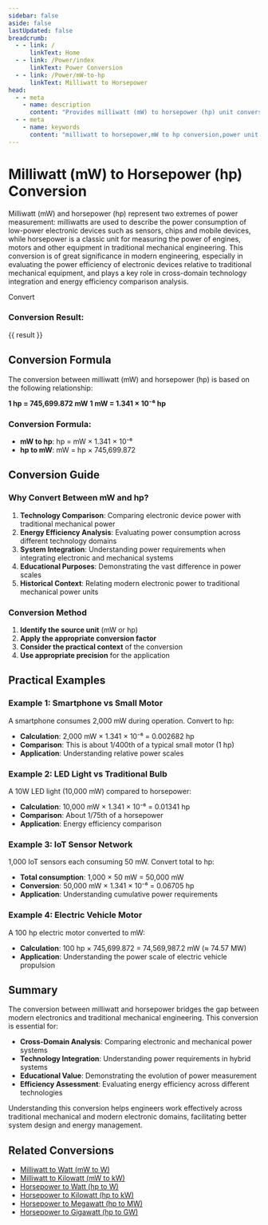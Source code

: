 ```yaml
---
sidebar: false
aside: false
lastUpdated: false
breadcrumb:
  - - link: /
      linkText: Home
  - - link: /Power/index
      linkText: Power Conversion
  - - link: /Power/mW-to-hp
      linkText: Milliwatt to Horsepower
head:
  - - meta
    - name: description
      content: "Provides milliwatt (mW) to horsepower (hp) unit conversion formulas and practical application scenarios, suitable for comparison analysis between low-power devices and traditional mechanical power."
  - - meta
    - name: keywords
      content: "milliwatt to horsepower,mW to hp conversion,power unit conversion formula,low power devices,electronic device power,power unit conversion tool"
---
```

# Milliwatt (mW) to Horsepower (hp) Conversion

Milliwatt (mW) and horsepower (hp) represent two extremes of power measurement: milliwatts are used to describe the power consumption of low-power electronic devices such as sensors, chips and mobile devices, while horsepower is a classic unit for measuring the power of engines, motors and other equipment in traditional mechanical engineering. This conversion is of great significance in modern engineering, especially in evaluating the power efficiency of electronic devices relative to traditional mechanical equipment, and plays a key role in cross-domain technology integration and energy efficiency comparison analysis.

<script setup>
import { onMounted,reactive,inject ,ref  } from 'vue'
import { NButton,NForm ,NFormItem,NInput,NInputNumber,NSelect,NCard,useMessage ,NGrid ,NGi } from 'naive-ui'
import { defineClientComponent } from 'vitepress'
import { Power } from '../../files';
const convert = inject('convert')
const seoKey = [
  "milliwatt to horsepower", "mW to hp conversion", "low power devices", "electronic device power", "power unit conversion",
  "traditional mechanical power", "energy efficiency comparison", "cross-domain technology integration", "electronic vs mechanical", "power efficiency assessment"
];
const options =  [
  { "label": "Milliwatt (mW)","value": "mW" },
  { "label": "Horsepower (hp)","value": "hp" }
];
const formRef = ref(null);
const rules = {
  number:{
    required: true,
    type: 'number',
    trigger: "blur",
    message: 'Please enter a number'
  },
  to:{
    required: true,
    trigger: "select",
    message: 'Please select conversion unit'
  },
  from:{
    required: true,
    trigger: "select",
    message: 'Please select source unit'
  }
}
const message = useMessage()
const formValue = reactive({
  number: 1,
  from: 'mW',
  to: 'hp'
})
const result = ref('')
const handleValidateClick = (e) => {
  e.preventDefault()
  formRef.value?.validate((errors) => {
    if (!errors) {
      result.value = convert(formValue.number, formValue.from, formValue.to, Power)
    } else {
      console.log(errors)
      message.error('Invalid')
    }
  })
}
</script>

<NCard title="Milliwatt to Horsepower Converter">
<NForm ref="formRef" :model="formValue" :rules="rules">
<NGrid :cols="24" :x-gap="12">
<NGi :span="24">
<NFormItem path="number" label="Enter Value">
<NInputNumber v-model:value="formValue.number" placeholder="Enter the value to convert" />
</NFormItem>
</NGi>
<NGi :span="12">
<NFormItem path="from" label="From">
<NSelect v-model:value="formValue.from" placeholder="Select source unit" :options="options" />
</NFormItem>
</NGi>
<NGi :span="12">
<NFormItem path="to" label="To">
<NSelect v-model:value="formValue.to" placeholder="Select target unit" :options="options" />
</NFormItem>
</NGi>
<NGi :span="24">
<NFormItem>
<NButton type="primary" @click="handleValidateClick">
Convert
</NButton>
</NFormItem>
</NGi>
</NGrid>
</NForm>
<div v-if="result" style="margin-top: 20px;">
<h3>Conversion Result:</h3>
<p>{{ result }}</p>
</div>
</NCard>

## Conversion Formula

The conversion between milliwatt (mW) and horsepower (hp) is based on the following relationship:

**1 hp = 745,699.872 mW**
**1 mW = 1.341 × 10⁻⁶ hp**

### Conversion Formula:
- **mW to hp**: hp = mW × 1.341 × 10⁻⁶
- **hp to mW**: mW = hp × 745,699.872

## Conversion Guide

### Why Convert Between mW and hp?

1. **Technology Comparison**: Comparing electronic device power with traditional mechanical power
2. **Energy Efficiency Analysis**: Evaluating power consumption across different technology domains
3. **System Integration**: Understanding power requirements when integrating electronic and mechanical systems
4. **Educational Purposes**: Demonstrating the vast difference in power scales
5. **Historical Context**: Relating modern electronic power to traditional mechanical power units

### Conversion Method

1. **Identify the source unit** (mW or hp)
2. **Apply the appropriate conversion factor**
3. **Consider the practical context** of the conversion
4. **Use appropriate precision** for the application

## Practical Examples

### Example 1: Smartphone vs Small Motor
A smartphone consumes 2,000 mW during operation. Convert to hp:
- **Calculation**: 2,000 mW × 1.341 × 10⁻⁶ = 0.002682 hp
- **Comparison**: This is about 1/400th of a typical small motor (1 hp)
- **Application**: Understanding relative power scales

### Example 2: LED Light vs Traditional Bulb
A 10W LED light (10,000 mW) compared to horsepower:
- **Calculation**: 10,000 mW × 1.341 × 10⁻⁶ = 0.01341 hp
- **Comparison**: About 1/75th of a horsepower
- **Application**: Energy efficiency comparison

### Example 3: IoT Sensor Network
1,000 IoT sensors each consuming 50 mW. Convert total to hp:
- **Total consumption**: 1,000 × 50 mW = 50,000 mW
- **Conversion**: 50,000 mW × 1.341 × 10⁻⁶ = 0.06705 hp
- **Application**: Understanding cumulative power requirements

### Example 4: Electric Vehicle Motor
A 100 hp electric motor converted to mW:
- **Calculation**: 100 hp × 745,699.872 = 74,569,987.2 mW (≈ 74.57 MW)
- **Application**: Understanding the power scale of electric vehicle propulsion

## Summary

The conversion between milliwatt and horsepower bridges the gap between modern electronics and traditional mechanical engineering. This conversion is essential for:

- **Cross-Domain Analysis**: Comparing electronic and mechanical power systems
- **Technology Integration**: Understanding power requirements in hybrid systems
- **Educational Value**: Demonstrating the evolution of power measurement
- **Efficiency Assessment**: Evaluating energy efficiency across different technologies

Understanding this conversion helps engineers work effectively across traditional mechanical and modern electronic domains, facilitating better system design and energy management.

## Related Conversions

- [Milliwatt to Watt (mW to W)](/Power/mW-to-W)
- [Milliwatt to Kilowatt (mW to kW)](/Power/mW-to-kW)
- [Horsepower to Watt (hp to W)](/Power/hp-to-W)
- [Horsepower to Kilowatt (hp to kW)](/Power/hp-to-kW)
- [Horsepower to Megawatt (hp to MW)](/Power/hp-to-mW)
- [Horsepower to Gigawatt (hp to GW)](/Power/hp-to-GW)